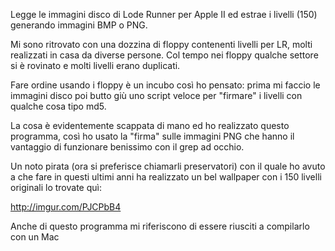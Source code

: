 Legge le immagini disco di Lode Runner per Apple II ed estrae
i livelli (150) generando immagini BMP o PNG.

Mi sono ritrovato con una dozzina di floppy contenenti livelli per LR,
molti realizzati in casa da diverse persone. Col tempo nei floppy
qualche settore si è rovinato e molti livelli erano duplicati.

Fare ordine usando i floppy è un incubo così ho pensato: prima
mi faccio le immagini disco poi butto giù uno script veloce per
"firmare" i livelli con qualche cosa tipo md5.

La cosa è evidentemente scappata di mano ed ho realizzato questo
programma, così ho usato la "firma" sulle immagini PNG che hanno
il vantaggio di funzionare benissimo con il grep ad occhio.

Un noto pirata (ora si preferisce chiamarli preservatori) con il
quale ho avuto a che fare in questi ultimi anni ha realizzato
un bel wallpaper con i 150 livelli originali lo trovate quì:

http://imgur.com/PJCPbB4

Anche di questo programma mi riferiscono di essere riusciti a
compilarlo con un Mac
